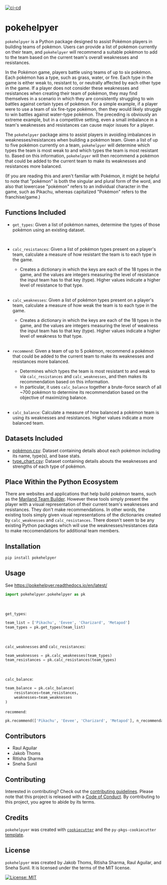 [![ci-cd](https://github.com/UBC-MDS/pokehelpyer/actions/workflows/ci-cd.yml/badge.svg)](https://github.com/UBC-MDS/pokehelpyer/actions/workflows/ci-cd.yml)

# pokehelpyer

`pokehelpyer` is a Python package designed to assist Pokémon players in building teams of pokémon. Users can provide a list of pokémon currently on their team, and `pokehelpyer` will recommend a suitable pokémon to add to the team based on the current team's overall weaknesses and resistances.

In the Pokémon game, players battle using teams of up to six pokémon. Each pokémon has a type, such as grass, water, or fire. Each type in the game is either weak to, resistant to, or neutrally affected by each other type in the game. If a player does not consider these weaknesses and resistances when creating their team of pokémon, they may find themselves in a scenario in which they are consistently struggling to win battles against certain types of pokémon. For a simple example, if a player were to use a team of six fire-type pokémon, then they would likely struggle to win battles against water-type pokémon. The preceding is obviously an extreme example, but in a competitive setting, even a small imbalance in a team's weaknesses and resistances can cause major issues for a player.

The `pokehelpyer` package aims to assist players in avoiding imbalances in weaknesses/resistances when building a pokémon team. Given a list of up to five pokémon currently on a team, `pokehelpyer` will determine which types the team is most weak to and which types the team is most resistant to. Based on this information, `pokehelpyer` will then recommend a pokémon that could be added to the current team to make its weaknesses and resistances more balanced.

(If you are reading this and aren't familiar with Pokémon, it might be helpful to note that "pokémon" is both the singular and plural form of the word, and also that lowercase "pokémon" refers to an individual character in the game, such as Pikachu, whereas capitalized "Pokémon" refers to the franchise/game.)

## Functions Included

- `get_types`: Given a list of pokémon names, determine the types of those pokémon using an existing dataset.
<br>

- `calc_resistances`:  Given a list of pokémon types present on a player's team,
    calculate a measure of how resistant the team is to each type in the game.

  - Creates a dictionary in which the keys are each of the 18 types
    in the game, and the values are integers measuring the level of
    resistance the input team has to that key (type). Higher values indicate a
    higher level of resistance to that type.
<br><br>

- `calc_weaknesses`: Given a list of pokémon types present on a player's team,
    calculate a measure of how weak the team is to each type in the game.

  - Creates a dictionary in which the keys are each of the 18 types
    in the game, and the values are integers measuring the level of
    weakness the input team has to that key (type). Higher values indicate a
    higher level of weakness to that type.
<br><br>

- `recommend`: Given a team of up to 5 pokémon, recommend a
    pokémon that could be added to the
    current team to make its weaknesses and
    resistances more balanced.
  - Determines which types the
    team is most resistant to and weak to via `calc_resistances` and
    `calc_weaknesses`, and then makes its recommendation
    based on this information.
  - In particular, it uses `calc_balance` together a brute-force search of
    all ~700 pokémon to determine its recommendation based on the objective of
    maximizing balance.
<br><br>

- `calc_balance`: Calculate a measure of how balanced a pokémon team is using its
    weaknesses and resistances. Higher values indicate a more balanced team.

## Datasets Included

- [pokémon.csv](https://github.com/UBC-MDS/pokehelpyer/blob/main/data/pokemon.csv): Dataset containing details about each pokémon including its name, type(s), and base stats.
- [type_chart.csv](https://github.com/UBC-MDS/pokehelpyer/blob/main/data/type_chart.csv): Dataset containing details abouts the weaknesses and strengths of each type of pokémon.

## Place Within the Python Ecosystem

There are websites and applications that help build pokémon teams, such as the [Mariland Team Builder](https://marriland.com/tools/team-builder/en/). However these tools simply present the player with a visual representation of their current team's weaknesses and resistances. They don't make recommendations. In other words, the existing tools simply given visual representations of the dictionaries created by `calc_weaknesses` and `calc_resistances`. There doesn't seem to be any existing Python packages which will use the weaknesses/resistances data to make reccomendations for additional team members.

## Installation

```bash
pip install pokehelpyer
```

## Usage

See https://pokehelpyer.readthedocs.io/en/latest/

```python
import pokehelpyer.pokehelpyer as pk
```

<br>

`get_types`:

```python
team_list = ['Pikachu', 'Eevee', 'Charizard', 'Metapod']
team_types = pk.get_types(team_list)
```

<br>

`calc_weaknesses` and `calc_resistances`:

```python
team_weaknesses = pk.calc_weaknesses(team_types)
team_resistances = pk.calc_resistances(team_types)
```

<br>

`calc_balance`:

```python
team_balance = pk.calc_balance(
    resistances=team_resistances, 
    weaknesses=team_weaknesses
)
```

`recommend`:

```python
pk.recommend(['Pikachu', 'Eevee', 'Charizard', 'Metapod'], n_recommendations=2)
```

## Contributors

- Raul Aguilar
- Jakob Thoms
- Ritisha Sharma
- Sneha Sunil

## Contributing

Interested in contributing? Check out the [contributing guidelines](https://github.com/UBC-MDS/pokehelpyer/blob/main/CONTRIBUTING.md). Please note that this project is released with a [Code of Conduct](https://github.com/UBC-MDS/pokehelpyer/blob/main/CONDUCT.md). By contributing to this project, you agree to abide by its terms.

## Credits

`pokehelpyer` was created with [`cookiecutter`](https://cookiecutter.readthedocs.io/en/latest/) and the `py-pkgs-cookiecutter` [template](https://github.com/py-pkgs/py-pkgs-cookiecutter).

## License

`pokehelpyer` was created by Jakob Thoms, Ritisha Sharma, Raul Aguilar, and Sneha Sunil. It is licensed under the terms of the MIT license.

[![License: MIT](https://img.shields.io/badge/License-MIT-yellow.svg)](https://opensource.org/licenses/MIT)  
